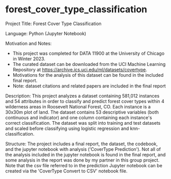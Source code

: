 # forest_cover_type_classification

Project Title: Forest Cover Type Classification

Language: Python (Jupyter Notebook)

Motivation and Notes:
  - This project was completed for DATA 11900 at the University of Chicago in Winter 2023.
  - The curated dataset can be downloaded from the UCI Machine Learning Repository at https://archive.ics.uci.edu/ml/datasets/covertype.
  - Motivations for the analysis of this dataset can be found in the included final report.
  - Note: dataset citations and related papers are included in the final report

Description:
  This project analyzes a dataset containing 581,012 instances and 54 attributes in order to classify and predict forest 
  cover types within 4 wilderness areas in Roosevelt National Forest, CO. Each instance is a 30x30m plot of land. The dataset
  contains 53 descriptive variables (both continuous and indicator) and one column containing each instance's correct 
  classification. The dataset was split into training and test datasets and scaled before classifying using logistic 
  regression and knn-classification.
  
Structure:
  The project includes a final report, the dataset, the codebook, and the jupyter notebook with analysis ('CoverType Prediction'). 
  Not all of the analysis included in the jupyter notebook is found in the final report, and some analysis in the report was 
  done by my partner in this group project. Note that the csv file referred to in the prediction Jupyter notebook can be created
  via the 'CoverType Convert to CSV' notebook file.
